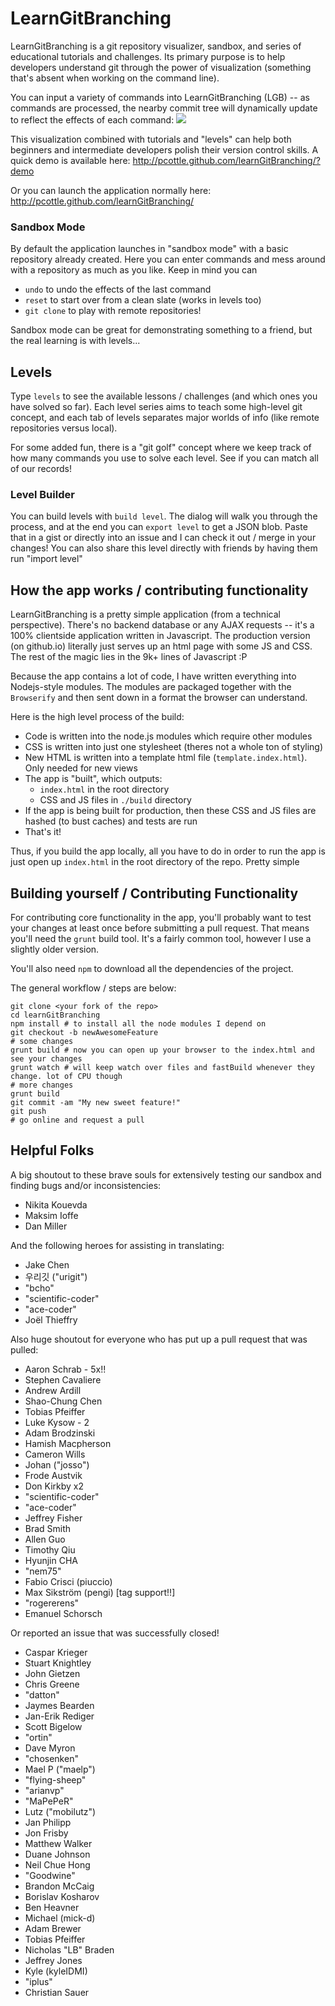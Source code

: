 # LearnGitBranching

LearnGitBranching is a git repository visualizer, sandbox, and series of educational tutorials and challenges. Its primary purpose is to help developers understand git through the power of visualization (something that's absent when working on the command line).

You can input a variety of commands into LearnGitBranching (LGB) -- as commands are processed, the nearby commit tree will dynamically update to reflect the effects of each command:
<img src="https://raw.github.com/pcottle/learnGitBranching/master/assets/learnGitBranching.png"/>

This visualization combined with tutorials and "levels" can help both beginners and intermediate developers polish their version control skills. A quick demo is available here:
http://pcottle.github.com/learnGitBranching/?demo

Or you can launch the application normally here:
http://pcottle.github.com/learnGitBranching/

### Sandbox Mode

By default the application launches in "sandbox mode" with a basic repository already created. Here you can enter commands and mess around with a repository as much as you like. Keep in mind you can

* `undo` to undo the effects of the last command
* `reset` to start over from a clean slate (works in levels too)
* `git clone` to play with remote repositories!

Sandbox mode can be great for demonstrating something to a friend, but the real learning is with levels...

## Levels

Type `levels` to see the available lessons / challenges (and which ones you have solved so far). Each level series aims to teach some high-level git concept, and each tab of levels separates major worlds of info (like remote repositories versus local).

For some added fun, there is a "git golf" concept where we keep track of how many commands you use to solve each level. See if you can match all of our records!

### Level Builder

You can build levels with `build level`. The dialog will walk you through the process, and at the end you can `export level` to get a JSON blob. Paste that in a gist or directly into an issue and I can check it out / merge in your changes! You can also share this level directly with friends by having them run "import level"

## How the app works / contributing functionality

LearnGitBranching is a pretty simple application (from a technical perspective). There's no backend database or any AJAX requests -- it's a 100% clientside application written in Javascript. The production version (on github.io) literally just serves up an html page with some JS and CSS. The rest of the magic lies in the 9k+ lines of Javascript :P

Because the app contains a lot of code, I have written everything into Nodejs-style modules. The modules are packaged together with the `Browserify` and then sent down in a format the browser can understand.

Here is the high level process of the build:

* Code is written into the node.js modules which require other modules
* CSS is written into just one stylesheet (theres not a whole ton of styling)
* New HTML is written into a template html file (`template.index.html`). Only needed
  for new views
* The app is "built", which outputs:
  * `index.html` in the root directory
  * CSS and JS files in `./build` directory
* If the app is being built for production, then these CSS and JS files
  are hashed (to bust caches) and tests are run
* That's it!

Thus, if you build the app locally, all you have to do in order to run the app is just open up `index.html` in the root directory of the repo. Pretty simple

## Building yourself / Contributing Functionality 

For contributing core functionality in the app, you'll probably want to test your changes
at least once before submitting a pull request. That means you'll need the `grunt` build tool. It's a fairly
common tool, however I use a slightly older version.

You'll also need `npm` to download all the dependencies of the project.

The general workflow / steps are below:

```
git clone <your fork of the repo>
cd learnGitBranching
npm install # to install all the node modules I depend on
git checkout -b newAwesomeFeature
# some changes
grunt build # now you can open up your browser to the index.html and see your changes
grunt watch # will keep watch over files and fastBuild whenever they change. lot of CPU though
# more changes
grunt build
git commit -am "My new sweet feature!"
git push
# go online and request a pull
```

## Helpful Folks
A big shoutout to these brave souls for extensively testing our sandbox and finding bugs and/or inconsistencies:

* Nikita Kouevda
* Maksim Ioffe
* Dan Miller

And the following heroes for assisting in translating:
* Jake Chen
* 우리깃 ("urigit")
* "bcho"
* "scientific-coder"
* "ace-coder"
* Joël Thieffry

Also huge shoutout for everyone who has put up a pull request that was pulled:

* Aaron Schrab - 5x!!
* Stephen Cavaliere
* Andrew Ardill
* Shao-Chung Chen
* Tobias Pfeiffer
* Luke Kysow - 2
* Adam Brodzinski
* Hamish Macpherson
* Cameron Wills
* Johan ("josso")
* Frode Austvik
* Don Kirkby x2
* "scientific-coder"
* "ace-coder"
* Jeffrey Fisher
* Brad Smith
* Allen Guo
* Timothy Qiu
* Hyunjin CHA
* "nem75"
* Fabio Crisci (piuccio)
* Max Sikström (pengi) [tag support!!]
* "rogererens"
* Emanuel Schorsch

Or reported an issue that was successfully closed!

* Caspar Krieger
* Stuart Knightley
* John Gietzen
* Chris Greene
* "datton"
* Jaymes Bearden
* Jan-Erik Rediger
* Scott Bigelow
* "ortin"
* Dave Myron
* "chosenken"
* Mael P ("maelp")
* "flying-sheep"
* "arianvp"
* "MaPePeR"
* Lutz ("mobilutz")
* Jan Philipp
* Jon Frisby
* Matthew Walker
* Duane Johnson
* Neil Chue Hong
* "Goodwine"
* Brandon McCaig
* Borislav Kosharov
* Ben Heavner
* Michael (mick-d)
* Adam Brewer
* Tobias Pfeiffer
* Nicholas "LB" Braden
* Jeffrey Jones
* Kyle (kyleIDMI)
* "iplus"
* Christian Sauer

